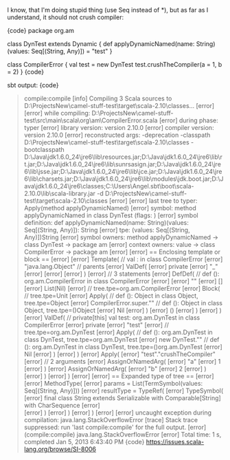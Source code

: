 I know, that I'm doing stupid thing (use Seq instead of *), but as far as I understand, it should not crush compiler:

{code}
package org.am

class DynTest extends Dynamic {
  def applyDynamicNamed(name: String)(values: Seq[(String, Any)]) = "test"
}

class CompilerError {
  val test = new DynTest
  test.crushTheCompiler(a = 1, b = 2)
}
{code} 

sbt output:
{code}
> compile:compile
[info] Compiling 3 Scala sources to D:\ProjectsNew\camel-stuff-test\target\scala-2.10\classes...
[error] 
[error]      while compiling: D:\ProjectsNew\camel-stuff-test\src\main\scala\org\am\CompilerError.scala
[error]         during phase: typer
[error]      library version: version 2.10.0
[error]     compiler version: version 2.10.0
[error]   reconstructed args: -deprecation -classpath D:\ProjectsNew\camel-stuff-test\target\scala-2.10\classes -bootclasspath D:\Java\jdk1.6.0_24\jre6\lib\resources.jar;D:\Java\jdk1.6.0_24\jre6\lib\rt.jar;D:\Java\jdk1.6.0_24\jre6\lib\sunrsasign.jar;D:\Java\jdk1.6.0_24\jre6\lib\jsse.jar;D:\Java\jdk1.6.0_24\jre6\lib\jce.jar;D:\Java\jdk1.6.0_24\jre6\lib\charsets.jar;D:\Java\jdk1.6.0_24\jre6\lib\modules\jdk.boot.jar;D:\Java\jdk1.6.0_24\jre6\classes;C:\Users\Angel\.sbt\boot\scala-2.10.0\lib\scala-library.jar -d D:\ProjectsNew\camel-stuff-test\target\scala-2.10\classes
[error] 
[error]   last tree to typer: Apply(method applyDynamicNamed)
[error]               symbol: method applyDynamicNamed in class DynTest (flags: <method> <triedcooking>)
[error]    symbol definition: def applyDynamicNamed(name: String)(values: Seq[(String, Any)]): String
[error]                  tpe: (values: Seq[(String, Any)])String
[error]        symbol owners: method applyDynamicNamed -> class DynTest -> package am
[error]       context owners: value <local CompilerError> -> class CompilerError -> package am
[error] 
[error] == Enclosing template or block ==
[error] 
[error] Template( // val <local CompilerError>: <notype> in class CompilerError
[error]   "java.lang.Object" // parents
[error]   ValDef(
[error]     private
[error]     "_"
[error]     <tpt>
[error]     <empty>
[error]   )
[error]   // 3 statements
[error]   DefDef( // def <init>(): org.am.CompilerError in class CompilerError
[error]     <method>
[error]     "<init>"
[error]     []
[error]     List(Nil)
[error]     <tpt> // tree.tpe=org.am.CompilerError
[error]     Block( // tree.tpe=Unit
[error]       Apply( // def <init>(): Object in class Object, tree.tpe=Object
[error]         CompilerError.super."<init>" // def <init>(): Object in class Object, tree.tpe=()Object
[error]         Nil
[error]       )
[error]       ()
[error]     )
[error]   )
[error]   ValDef( // private[this] val test: org.am.DynTest in class CompilerError
[error]     private <local> <triedcooking>
[error]     "test"
[error]     <tpt> // tree.tpe=org.am.DynTest
[error]     Apply( // def <init>(): org.am.DynTest in class DynTest, tree.tpe=org.am.DynTest
[error]       new DynTest."<init>" // def <init>(): org.am.DynTest in class DynTest, tree.tpe=()org.am.DynTest
[error]       Nil
[error]     )
[error]   )
[error]   Apply(
[error]     "test"."crushTheCompiler"
[error]     // 2 arguments
[error]     AssignOrNamedArg(
[error]       "a"
[error]       1
[error]     )
[error]     AssignOrNamedArg(
[error]       "b"
[error]       2
[error]     )
[error]   )
[error] )
[error] 
[error] == Expanded type of tree ==
[error] 
[error] MethodType(
[error]   params = List(TermSymbol(values: Seq[(String, Any)]))
[error]   resultType = TypeRef(
[error]     TypeSymbol(
[error]       final class String extends Serializable with Comparable[String] with CharSequence
[error]       
[error]     )
[error]   )
[error] )
[error] 
[error] uncaught exception during compilation: java.lang.StackOverflowError
[trace] Stack trace suppressed: run 'last compile:compile' for the full output.
[error] (compile:compile) java.lang.StackOverflowError
[error] Total time: 1 s, completed Jan 5, 2013 6:43:40 PM
{code}
https://issues.scala-lang.org/browse/SI-8006
